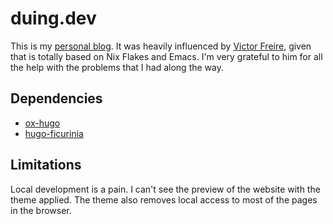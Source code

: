 # duing.dev

This is my [personal blog](https://duing.dev). It was heavily influenced by [Victor Freire](https://github.com/ratsclub), given that is totally based on Nix Flakes and Emacs. I'm very grateful to him for all
the help with the problems that I had along the way.

## Dependencies

- [ox-hugo](https://ox-hugo.scripter.co/)
- [hugo-ficurinia](https://gitlab.com/gabmus/hugo-ficurinia/-/tree/master/)

## Limitations

Local development is a pain. I can't see the preview of the website with the theme applied. The theme also removes local access to most of the
pages in the browser.
